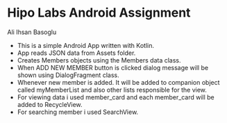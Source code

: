 # Hipo Labs Android Assignment

 Ali Ihsan Basoglu

 + This is a simple Android App written with Kotlin.
 + App reads JSON data from Assets folder. 
 + Creates Members objects using the Members data class. 
 + When ADD NEW MEMBER button is clicked dialog message will be shown using DialogFragment class.
 + Whenever new member is added. It will be added to companion object called myMemberList and also other lists responsible for the view.
 + For viewing data i used member_card and each member_card will be added to RecycleView. 
 + For searching member i used SearchView.
